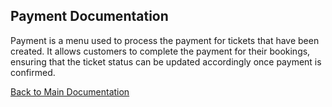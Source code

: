 ## Payment Documentation

Payment is a menu used to process the payment for tickets that have been created. It allows customers to complete the payment for their bookings, ensuring that the ticket status can be updated accordingly once payment is confirmed.

[Back to Main Documentation](../README.md)
